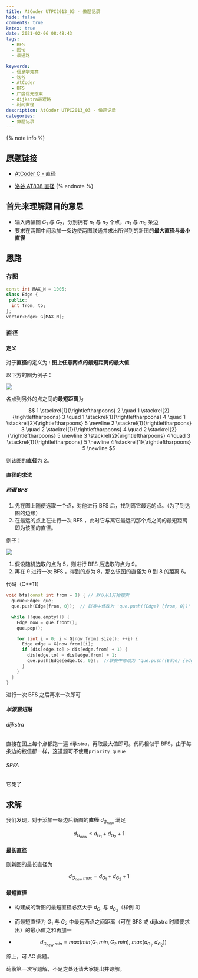 ```yaml
---
title: AtCoder UTPC2013_03 - 做题记录
hide: false
comments: true
katex: true
date: 2021-02-06 08:48:43
tags:
  - BFS
  - 图论
  - 最短路

keywords:
  - 信息学竞赛
  - 洛谷
  - AtCoder
  - BFS
  - 广度优先搜索
  - dijkstra最短路
  - 树的直径
description: AtCoder UTPC2013_03 - 做题记录
categories:
  - 做题记录
---
```


{% note info %}

## 原题链接

- [AtCoder C - 直径](https://atcoder.jp/contests/utpc2013/tasks/utpc2013_03)

- [洛谷 AT838 直径](https://www.luogu.com.cn/problem/AT838)
  {% endnote %}

## 首先来理解题目的意思

- 输入两幅图 $G_{1}$ 与 $G_{2}$，分别拥有 $n_{1}$ 与 $n_{2}$ 个点，$m_{1}$ 与 $m_{2}$ 条边
- 要求在两图中间添加一条边使两图联通并求出所得到的新图的**最大直径**与**最小直径**

## 思路

### 存图

```cpp
const int MAX_N = 1005;
class Edge {
 public:
  int from, to;
};
vector<Edge> G[MAX_N];
```

### 直径

#### 定义

对于**直径**的定义为 : **图上任意两点的最短距离的最大值**

以下方的图为例子：

![](https://cdn.bmyjacks.io/img/20210208211002.png?x-oss-process=style/img)

各点到另外的点之间的**最短距离**为

$$
1 \stackrel{1}{\rightleftharpoons} 2 \quad
1 \stackrel{2}{\rightleftharpoons} 3 \quad
1 \stackrel{1}{\rightleftharpoons} 4 \quad
1 \stackrel{2}{\rightleftharpoons} 5 \newline
2 \stackrel{1}{\rightleftharpoons} 3 \quad
2 \stackrel{1}{\rightleftharpoons} 4 \quad
2 \stackrel{2}{\rightleftharpoons} 5 \newline
3 \stackrel{2}{\rightleftharpoons} 4 \quad
3 \stackrel{1}{\rightleftharpoons} 5 \newline
4 \stackrel{1}{\rightleftharpoons} 5 \newline
$$

则该图的**直径**为 $2$。

#### 直径的求法

##### 两遍 BFS

1. 先在图上随便选取一个点，对他进行 BFS 后，找到离它最远的点。（为了到达图的边缘）
2. 在最远的点上在进行一次 BFS ，此时它与离它最远的那个点之间的最短距离即为该图的直径。

例子：

![](https://cdn.bmyjacks.io/img/20210208211126.png?x-oss-process=style/img)

1. 假设随机选取的点为 $5$，则进行 BFS 后选取的点为 $9$。
2. 再在 $9$ 进行一次 BFS ，得到的点为 $8$，那么该图的直径为 $9$ 到 $8$ 的距离 $6$。

代码（C++11）

```cpp
void bfs(const int from = 1) { // 默认从1开始搜索
  queue<Edge> que;
  que.push(Edge{from, 0});  // 联赛中修改为 'que.push((Edge) {from, 0})'

  while (!que.empty()) {
    Edge now = que.front();
    que.pop();

    for (int i = 0; i < G[now.from].size(); ++i) {
      Edge edge = G[now.from][i];
      if (dis[edge.to] > dis[edge.from] + 1) {
        dis[edge.to] = dis[edge.from] + 1;
        que.push(Edge{edge.to, 0});  //联赛中修改为 'que.push((Edge) {edge.to, 0})'
      }
    }
  }
}
```

进行一次 BFS 之后再来一次即可

##### 单源最短路

###### dijkstra

直接在图上每个点都跑一遍 dijkstra，再取最大值即可。代码相似于 BFS，由于每条边的权值都一样，这道题可不使用`priority_queue`

###### SPFA

它死了

## 求解

我们发现，对于添加一条边后新图的**直径** $d_{G_{new}}$ 满足

$$
d_{G_{new}} \leq d_{G_{1}} + d_{G_{2}} + 1
$$

#### 最长直径

则新图的最长直径为

$$
d_{G_{new} \ max} = d_{G_{1}} + d_{G_{2}} + 1
$$

#### 最短直径

- 构建成的新图的最短直径必然大于 $d_{G_{1}}$ 与 $d_{G_{2}}$（样例 3）

- 而最短直径为 $G_{1}$ 与 $G_{2}$ 中最远两点之间距离（可在 BFS 或 dijkstra 时顺便求出）的最小值之和再加一

- $$
  d_{G_{new} \ min} = max(min(G_{1} \ min, G_{2} \ min), \ max(d_{G_{1}}, d_{G_{2}}))
  $$

综上，可 AC 此题。

蒟蒻第一次写题解，不足之处还请大家提出并谅解。
